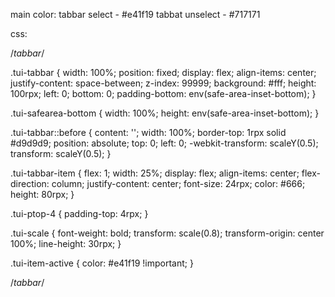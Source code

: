 
main color:
 tabbar select - #e41f19
 tabbat unselect - #717171


css:

/*tabbar*/

.tui-tabbar {
	width: 100%;
	position: fixed;
	display: flex;
	align-items: center;
	justify-content: space-between;
	z-index: 99999;
	background: #fff;
	height: 100rpx;
	left: 0;
	bottom: 0;
	padding-bottom: env(safe-area-inset-bottom);
}

.tui-safearea-bottom {
	width: 100%;
	height: env(safe-area-inset-bottom);
}

.tui-tabbar::before {
	content: '';
	width: 100%;
	border-top: 1rpx solid #d9d9d9;
	position: absolute;
	top: 0;
	left: 0;
	-webkit-transform: scaleY(0.5);
	transform: scaleY(0.5);
}

.tui-tabbar-item {
	flex: 1;
	width: 25%;
	display: flex;
	align-items: center;
	flex-direction: column;
	justify-content: center;
	font-size: 24rpx;
	color: #666;
	height: 80rpx;
}

.tui-ptop-4 {
	padding-top: 4rpx;
}

.tui-scale {
	font-weight: bold;
	transform: scale(0.8);
	transform-origin: center 100%;
	line-height: 30rpx;
}

.tui-item-active {
	color: #e41f19 !important;
}

/*tabbar*/